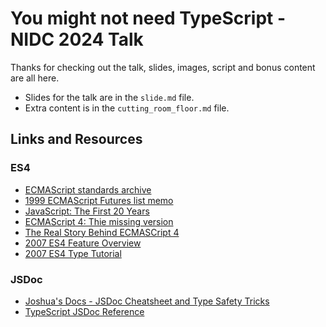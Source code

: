 # You might not need TypeScript - NIDC 2024 Talk

Thanks for checking out the talk, slides, images, script and bonus content are all here.

* Slides for the talk are in the `slide.md` file.
* Extra content is in the `cutting_room_floor.md` file.

## Links and Resources

### ES4

* [ECMAScript standards archive](https://ecma-international.org/publications-and-standards/standards/ecma-262/)
* [1999 ECMAScript Futures list memo](https://archives.ecma-international.org/1999/TC39/9t39-004.pdf)
* [JavaScript: The First 20 Years](https://archive.org/details/js-the-first-20-years)
* [ECMAScript 4: Thie missing version](https://evertpot.com/ecmascript-4-the-missing-version/)
* [The Real Story Behind ECMASCript 4](https://auth0.com/blog/the-real-story-behind-es4/)
* [2007 ES4 Feature Overview](https://archives.ecma-international.org/2007/misc/overview.pdf)
* [2007 ES4 Type Tutorial](https://archives.ecma-international.org/2007/TG1/tc39-tg1-2007-045.pdf)

### JSDoc

* [Joshua's Docs - JSDoc Cheatsheet and Type Safety Tricks](https://docs.joshuatz.com/cheatsheets/js/jsdoc)
* [TypeScript JSDoc Reference](https://www.typescriptlang.org/docs/handbook/jsdoc-supported-types.html)